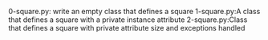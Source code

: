0-square.py: write an empty class that defines a square
1-square.py:A class that defines a square with a private instance attribute
2-square.py:Class that defines a square with private attribute size and exceptions handled
